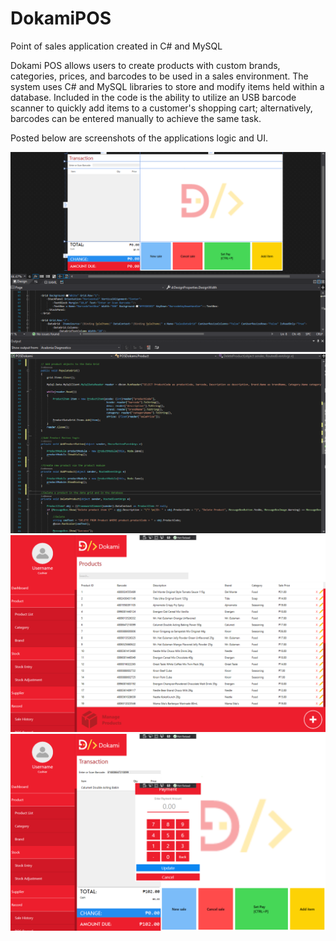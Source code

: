 # DokamiPOS
Point of sales application created in C# and MySQL

Dokami POS allows users to create products with custom brands, categories, prices, and barcodes to be used in a sales environment. The system uses C# and MySQL libraries 
to store and modify items held within a database. Included in the code is the ability to utilize an USB barcode scanner to quickly add items to a customer's shopping cart; alternatively, barcodes can be entered manually to achieve the same task.

Posted below are screenshots of the applications logic and UI.

![alt text](https://github.com/donevello123/DokamiPOS/blob/main/DokamiPOS1.png?raw=true)
![alt text](https://github.com/donevello123/DokamiPOS/blob/main/DokamiPOS2.png?raw=true)
![alt text](https://github.com/donevello123/DokamiPOS/blob/main/DokamiPOS3.png?raw=true)
![alt text](https://github.com/donevello123/DokamiPOS/blob/main/DokamiPOS4.png?raw=true)
